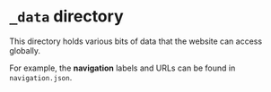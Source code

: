 # `_data` directory

This directory holds various bits of data that the website can access globally.

For example, the **navigation** labels and URLs can be found in `navigation.json`.


